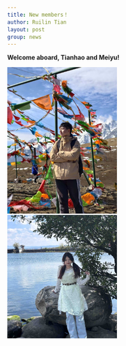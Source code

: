 ```yaml
---
title: New members！
author: Ruilin Tian
layout: post
group: news
---
```


 **Welcome aboard, Tianhao and Meiyu!**

 <img src="/static/img/people/Tianhao.jpg" width="50%" alt="new-member" class="img-fluid"> 

 <img src="/static/img/people/Meiyu.jpg" width="50%" alt="new-member" class="img-fluid">


  



